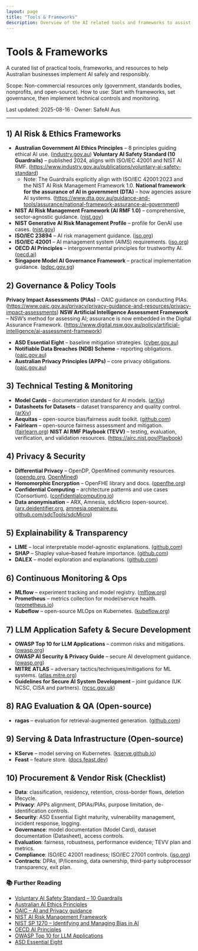 ```yaml
---
layout: page
title: "Tools & Frameworks"
description: Overview of the AI related tools and frameworks to assist in safe and scaleable AI implementations for Australian business.
---
```


# Tools & Frameworks

A curated list of practical tools, frameworks, and resources to help Australian businesses implement AI safely and responsibly.

Scope: Non-commercial resources only (government, standards bodies, nonprofits, and open-source). How to use: Start with frameworks, set governance, then implement technical controls and monitoring.

Last updated: 2025-08-16 · Owner: SafeAI Aus

---

## 1) AI Risk & Ethics Frameworks
- **Australian Government AI Ethics Principles** – 8 principles guiding ethical AI use. ([industry.gov.au](https://industry.gov.au/ai-ethics))
**Voluntary AI Safety Standard (10 Guardrails)** – published 2024, aligns with ISO/IEC 42001 and NIST AI RMF. (https://www.industry.gov.au/publications/voluntary-ai-safety-standard)
  - Note: The Guardrails explicitly align with ISO/IEC 42001:2023 and the NIST AI Risk Management Framework 1.0.
**National framework for the assurance of AI in government (DTA)** – how agencies assure AI systems. (https://www.dta.gov.au/guidance-and-tools/assurance/national-framework-assurance-ai-government)
- **NIST AI Risk Management Framework (AI RMF 1.0)** – comprehensive, sector-agnostic guidance. ([nist.gov](https://www.nist.gov/itl/ai-risk-management-framework))
- **NIST Generative AI Risk Management Profile** – profile for GenAI use cases. ([nist.gov](https://www.nist.gov/itl/ai-risk-management-framework/generative-ai-profile))
- **ISO/IEC 23894** – AI risk management guidance. ([iso.org](https://www.iso.org/standard/77304.html))
- **ISO/IEC 42001** – AI management system (AIMS) requirements. ([iso.org](https://www.iso.org/standard/81230.html))
- **OECD AI Principles** – intergovernmental principles for trustworthy AI. ([oecd.ai](https://oecd.ai/en/ai-principles))
- **Singapore Model AI Governance Framework** – practical implementation guidance. ([pdpc.gov.sg](https://www.pdpc.gov.sg/help-and-resources/2020/01/model-ai-governance-framework))

## 2) Governance & Policy Tools
**Privacy Impact Assessments (PIAs)** – OAIC guidance on conducting PIAs. (https://www.oaic.gov.au/privacy/privacy-guidance-and-resources/privacy-impact-assessments)
**NSW Artificial Intelligence Assessment Framework** – NSW’s method for assessing AI; assurance is now embedded in the Digital Assurance Framework. (https://www.digital.nsw.gov.au/policy/artificial-intelligence/ai-assessment-framework)
- **ASD Essential Eight** – baseline mitigation strategies. ([cyber.gov.au](https://www.cyber.gov.au/resources-business-and-government/essential-eight))
- **Notifiable Data Breaches (NDB) Scheme** – reporting obligations. ([oaic.gov.au](https://www.oaic.gov.au/privacy/notifiable-data-breaches))
- **Australian Privacy Principles (APPs)** – core privacy obligations. ([oaic.gov.au](https://www.oaic.gov.au/privacy/australian-privacy-principles))

## 3) Technical Testing & Monitoring
- **Model Cards** – documentation standard for AI models. ([arXiv](https://arxiv.org/abs/1810.03993))
- **Datasheets for Datasets** – dataset transparency and quality control. ([arXiv](https://arxiv.org/abs/1803.09010))
- **Aequitas** – open-source bias/fairness audit toolkit. ([github.com](https://github.com/dssg/aequitas))
- **Fairlearn** – open-source fairness assessment and mitigation. ([fairlearn.org](https://fairlearn.org/))
**NIST AI RMF Playbook (TEVV)** – testing, evaluation, verification, and validation resources. (https://airc.nist.gov/Playbook)

## 4) Privacy & Security
- **Differential Privacy** – OpenDP, OpenMined community resources. ([opendp.org](https://opendp.org/), [OpenMined](https://github.com/OpenMined))
- **Homomorphic Encryption** – OpenFHE library and docs. ([openfhe.org](https://openfhe.org/))
- **Confidential Computing** – architecture patterns and use cases (Consortium). ([confidentialcomputing.io](https://confidentialcomputing.io/))
- **Data anonymisation** – ARX, Amnesia, sdcMicro (open-source). ([arx.deidentifier.org](https://arx.deidentifier.org/), [amnesia.openaire.eu](https://amnesia.openaire.eu/), [github.com/sdcTools/sdcMicro](https://github.com/sdcTools/sdcMicro))

## 5) Explainability & Transparency
- **LIME** – local interpretable model-agnostic explanations. ([github.com](https://github.com/marcotcr/lime))
- **SHAP** – Shapley value–based feature importance. ([github.com](https://github.com/shap/shap))
- **DALEX** – model exploration and explanations. ([github.com](https://github.com/ModelOriented/DALEX))

## 6) Continuous Monitoring & Ops
- **MLflow** – experiment tracking and model registry. ([mlflow.org](https://mlflow.org/))
- **Prometheus** – metrics collection for model/service health. ([prometheus.io](https://prometheus.io/))
- **Kubeflow** – open-source MLOps on Kubernetes. ([kubeflow.org](https://www.kubeflow.org/))

## 7) LLM Application Safety & Secure Development
- **OWASP Top 10 for LLM Applications** – common risks and mitigations. ([owasp.org](https://owasp.org/www-project-top-10-for-large-language-model-applications/))
- **OWASP AI Security & Privacy Guide** – secure AI development guidance. ([owasp.org](https://owasp.org/www-project-ai-security-and-privacy-guide/))
- **MITRE ATLAS** – adversary tactics/techniques/mitigations for ML systems. ([atlas.mitre.org](https://atlas.mitre.org/))
- **Guidelines for Secure AI System Development** – joint guidance (UK NCSC, CISA and partners). ([ncsc.gov.uk](https://www.ncsc.gov.uk/guidance/guidelines-for-secure-ai-system-development))

## 8) RAG Evaluation & QA (Open-source)
- **ragas** – evaluation for retrieval-augmented generation. ([github.com](https://github.com/explodinggradients/ragas))

## 9) Serving & Data Infrastructure (Open-source)
- **KServe** – model serving on Kubernetes. ([kserve.github.io](https://kserve.github.io/))
- **Feast** – feature store. ([docs.feast.dev](https://docs.feast.dev/))

## 10) Procurement & Vendor Risk (Checklist)
- **Data**: classification, residency, retention, cross-border flows, deletion lifecycle.
- **Privacy**: APPs alignment, DPIAs/PIAs, purpose limitation, de-identification controls.
- **Security**: ASD Essential Eight maturity, vulnerability management, incident response, logging.
- **Governance**: model documentation (Model Card), dataset documentation (Datasheet), access controls.
- **Evaluation**: fairness, robustness, performance evidence; TEVV plan and metrics.
- **Compliance**: ISO/IEC 42001 readiness; ISO/IEC 27001 controls. ([iso.org](https://www.iso.org/isoiec-27001-information-security.html))
- **Contracts**: DPAs, IP/licensing, data ownership, third-party subprocessor transparency, exit plan.

### 📚 Further Reading
- [Voluntary AI Safety Standard – 10 Guardrails](https://www.industry.gov.au/publications/voluntary-ai-safety-standard)
- [Australian AI Ethics Principles](https://industry.gov.au/ai-ethics)
- [OAIC – AI and Privacy guidance](https://www.oaic.gov.au)
- [NIST AI Risk Management Framework](https://www.nist.gov/itl/ai-risk-management-framework)
- [NIST SP 1270 – Identifying and Managing Bias in AI](https://doi.org/10.6028/NIST.SP.1270)
- [OECD AI Principles](https://oecd.ai/en/ai-principles)
- [OWASP Top 10 for LLM Applications](https://owasp.org/www-project-top-10-for-large-language-model-applications/)
- [ASD Essential Eight](https://www.cyber.gov.au/resources-business-and-government/essential-eight)
